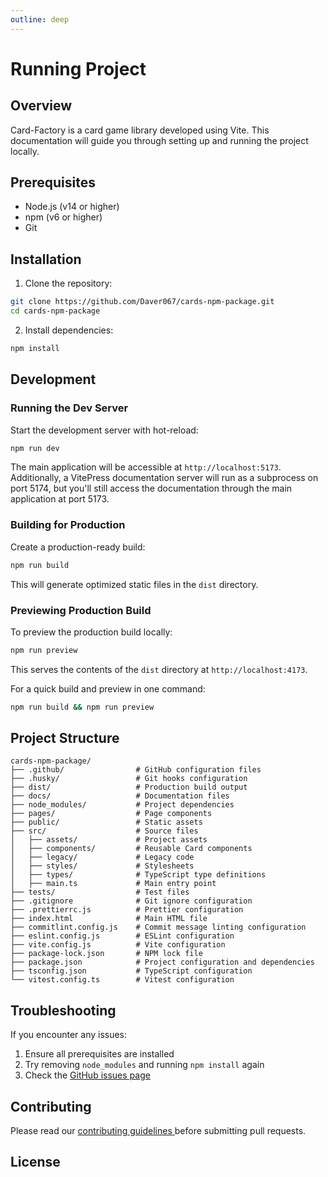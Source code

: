 ```yaml
---
outline: deep
---
```


# Running Project

## Overview

Card-Factory is a card game library developed using Vite. This documentation will guide you through setting up and running the project locally.

## Prerequisites

- Node.js (v14 or higher)
- npm (v6 or higher)
- Git

## Installation

1. Clone the repository:

```sh
git clone https://github.com/Daver067/cards-npm-package.git
cd cards-npm-package
```

2. Install dependencies:

```sh
npm install
```

## Development

### Running the Dev Server

Start the development server with hot-reload:

```sh
npm run dev
```

The main application will be accessible at `http://localhost:5173`. Additionally, a VitePress documentation server will run as a subprocess on port 5174, but you'll still access the documentation through the main application at port 5173.

### Building for Production

Create a production-ready build:

```sh
npm run build
```

This will generate optimized static files in the `dist` directory.

### Previewing Production Build

To preview the production build locally:

```sh
npm run preview
```

This serves the contents of the `dist` directory at `http://localhost:4173`.

For a quick build and preview in one command:

```sh
npm run build && npm run preview
```

## Project Structure

```
cards-npm-package/
├── .github/                # GitHub configuration files
├── .husky/                 # Git hooks configuration
├── dist/                   # Production build output
├── docs/                   # Documentation files
├── node_modules/           # Project dependencies
├── pages/                  # Page components
├── public/                 # Static assets
├── src/                    # Source files
│   ├── assets/             # Project assets
│   ├── components/         # Reusable Card components
│   ├── legacy/             # Legacy code
│   ├── styles/             # Stylesheets
│   ├── types/              # TypeScript type definitions
│   ├── main.ts             # Main entry point
├── tests/                  # Test files
├── .gitignore              # Git ignore configuration
├── .prettierrc.js          # Prettier configuration
├── index.html              # Main HTML file
├── commitlint.config.js    # Commit message linting configuration
├── eslint.config.js        # ESLint configuration
├── vite.config.js          # Vite configuration
├── package-lock.json       # NPM lock file
├── package.json            # Project configuration and dependencies
├── tsconfig.json           # TypeScript configuration
└── vitest.config.ts        # Vitest configuration
```

## Troubleshooting

If you encounter any issues:

1. Ensure all prerequisites are installed
2. Try removing `node_modules` and running `npm install` again
3. Check the [GitHub issues page](https://github.com/Daver067/cards-npm-package/issues)

## Contributing

Please read our [ contributing guidelines ](./contribution-guide.md) before submitting pull requests.

## License

<!--
[Add license information here] -->
